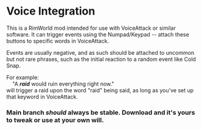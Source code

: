 # Voice Integration
This is a RimWorld mod intended for use with VoiceAttack or similar software. It can trigger events using the Numpad/Keypad -- attach these buttons to specific words in VoiceAttack.  
  
Events are usually negative, and as such should be attached to uncommon but not rare phrases, such as the initial reaction to a random event like Cold Snap.  
  
For example:  
&nbsp;&nbsp;&nbsp;&nbsp;"A **_raid_** would ruin everything right now."  
will trigger a raid upon the word "raid" being said, as long as you've set up that keyword in VoiceAttack.  
  
### Main branch _should_ always be stable. Download and it's yours to tweak or use at your own will.
